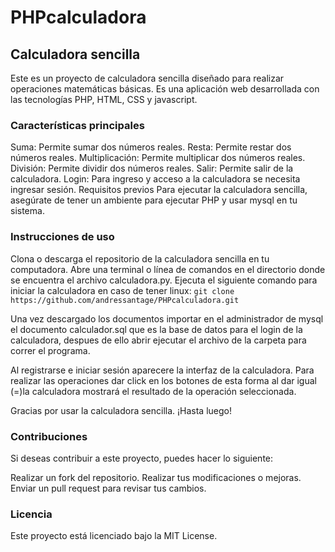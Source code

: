 # PHPcalculadora

## Calculadora sencilla
Este es un proyecto de calculadora sencilla diseñado para realizar operaciones matemáticas básicas. Es una aplicación web desarrollada con las tecnologías PHP, HTML, CSS y javascript.

### Características principales
Suma: Permite sumar dos números reales.
Resta: Permite restar dos números reales.
Multiplicación: Permite multiplicar dos números reales.
División: Permite dividir dos números reales.
Salir: Permite salir de la calculadora.
Login: Para ingreso y acceso a la calculadora se necesita ingresar sesión.
Requisitos previos
Para ejecutar la calculadora sencilla, asegúrate de tener un ambiente para ejecutar PHP y usar mysql en tu sistema.

### Instrucciones de uso
Clona o descarga el repositorio de la calculadora sencilla en tu computadora.
Abre una terminal o línea de comandos en el directorio donde se encuentra el archivo calculadora.py.
Ejecuta el siguiente comando para iniciar la calculadora en caso de tener linux:
```git clone https://github.com/andressantage/PHPcalculadora.git```

Una vez descargado los documentos importar en el administrador de mysql el documento calculador.sql que es la base de datos para el login de la calculadora, despues de ello abrir ejecutar el archivo de la carpeta para correr el programa.

Al registrarse e iniciar sesión aparecere la interfaz de la calculadora.
Para realizar las operaciones dar click en los botones de esta forma al dar igual (=)la calculadora mostrará el resultado de la operación seleccionada.

Gracias por usar la calculadora sencilla. ¡Hasta luego!

### Contribuciones
Si deseas contribuir a este proyecto, puedes hacer lo siguiente:

Realizar un fork del repositorio.
Realizar tus modificaciones o mejoras.
Enviar un pull request para revisar tus cambios.

### Licencia
Este proyecto está licenciado bajo la MIT License.

